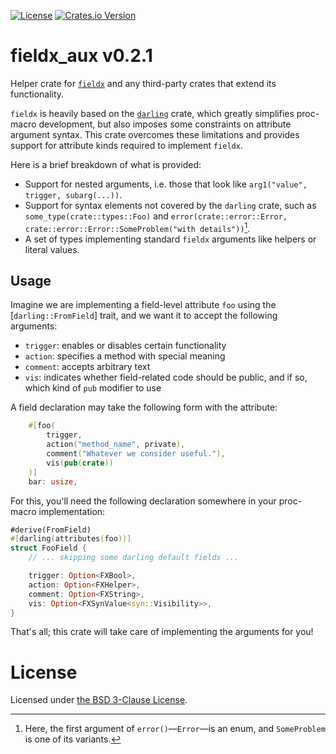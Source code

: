 <!-- markdownlint-disable-next-line MD041 -->
[![License](https://img.shields.io/github/license/vrurg/fieldx)](https://github.com/vrurg/fieldx/blob/main/LICENSE)
[![Crates.io Version](https://img.shields.io/crates/v/fieldx_aux)](https://crates.io/crates/fieldx_aux)

# fieldx_aux v0.2.1

Helper crate for [`fieldx`] and any third-party crates that extend its functionality.

`fieldx` is heavily based on the [`darling`] crate, which greatly simplifies proc-macro development,
but also imposes some constraints on attribute argument syntax. This crate overcomes these limitations
and provides support for attribute kinds required to implement `fieldx`.

Here is a brief breakdown of what is provided:

- Support for nested arguments, i.e. those that look like `arg1("value", trigger, subarg(...))`.
- Support for syntax elements not covered by the `darling` crate, such as
  `some_type(crate::types::Foo)` and
  `error(crate::error::Error, crate::error::Error::SomeProblem("with details"))`[^tuple].
- A set of types implementing standard `fieldx` arguments like helpers or literal values.

[^tuple]: Here, the first argument of `error()`—`Error`—is an enum, and `SomeProblem` is one of its variants.

## Usage

Imagine we are implementing a field-level attribute `foo` using the [`darling::FromField`] trait, and we want it to
accept the following arguments:

- `trigger`: enables or disables certain functionality
- `action`: specifies a method with special meaning
- `comment`: accepts arbitrary text
- `vis`: indicates whether field-related code should be public, and if so, which kind of `pub` modifier to use

A field declaration may take the following form with the attribute:

```rust
    #[foo(
        trigger,
        action("method_name", private),
        comment("Whatever we consider useful."),
        vis(pub(crate))
    )]
    bar: usize,
```

For this, you'll need the following declaration somewhere in your proc-macro implementation:

```rust
#derive(FromField)
#[darling(attributes(foo))]
struct FooField {
    // ... skipping some darling default fields ...

    trigger: Option<FXBool>,
    action: Option<FXHelper>,
    comment: Option<FXString>,
    vis: Option<FXSynValue<syn::Visibility>>,
}
```

That's all; this crate will take care of implementing the arguments for you!

[`fieldx`]: https://docs.rs/fieldx
[`darling`]: https://docs.rs/darling

# License

Licensed under [the BSD 3-Clause License](/LICENSE).
